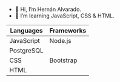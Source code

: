 - 👋 Hi, I’m Hernán Alvarado.
- 👀 I’m learning JavaScript, CSS & HTML.

 |Languages |Frameworks|
 |----------|----------|
 |JavaScript|  Node.js |          
 |PostgreSQL|          |    
 |   CSS    | Bootstrap| 
 |   HTML   |          |




